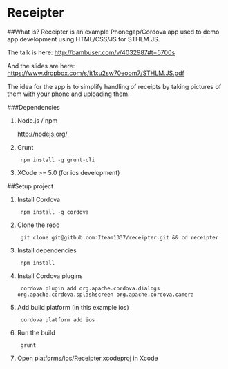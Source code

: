 Receipter
=========

##What is?
Receipter is an example Phonegap/Cordova app used to demo app development using
HTML/CSS/JS for STHLM.JS.

The talk is here: http://bambuser.com/v/4032987#t=5700s

And the slides are here: https://www.dropbox.com/s/it1xu2sw70eoom7/STHLM.JS.pdf

The idea for the app is to simplify handling of receipts by taking pictures of them with
your phone and uploading them.

###Dependencies

1. Node.js / npm

    http://nodejs.org/

2. Grunt

        npm install -g grunt-cli

3. XCode >= 5.0 (for ios development)


##Setup project

1. Install Cordova

        npm install -g cordova

2. Clone the repo

        git clone git@github.com:Iteam1337/receipter.git && cd receipter

3. Install dependencies

        npm install

4. Install Cordova plugins

        cordova plugin add org.apache.cordova.dialogs org.apache.cordova.splashscreen org.apache.cordova.camera

5. Add build platform (in this example ios)

        cordova platform add ios

6. Run the build

        grunt

7. Open platforms/ios/Receipter.xcodeproj in Xcode

